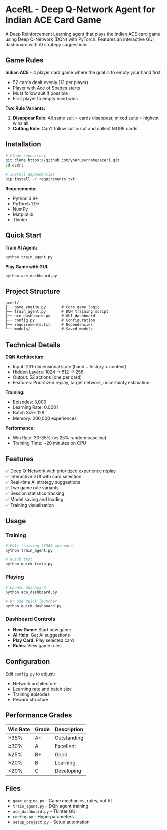 # AceRL - Deep Q-Network Agent for Indian ACE Card Game

A Deep Reinforcement Learning agent that plays the Indian ACE card game using Deep Q-Network (DQN) with PyTorch. Features an interactive GUI dashboard with AI strategy suggestions.

## Game Rules

**Indian ACE** - 4 player card game where the goal is to empty your hand first.

- 52 cards dealt evenly (13 per player)
- Player with Ace of Spades starts
- Must follow suit if possible
- First player to empty hand wins

**Two Rule Variants:**

1. **Disappear Rule**: All same suit = cards disappear, mixed suits = highest wins all
2. **Cutting Rule**: Can't follow suit = cut and collect MORE cards

## Installation

```bash
# Clone repository
git clone https://github.com/yourusername/acerl.git
cd acerl

# Install dependencies
pip install -r requirements.txt
```

**Requirements:**
- Python 3.8+
- PyTorch 1.9+
- NumPy
- Matplotlib
- Tkinter

## Quick Start

**Train AI Agent:**
```bash
python train_agent.py
```

**Play Game with GUI:**
```bash
python ace_dashboard.py
```

## Project Structure

```
acerl/
├── game_engine.py       # Core game logic
├── train_agent.py       # DQN training script
├── ace_dashboard.py     # GUI dashboard
├── config.py            # Configuration
├── requirements.txt     # Dependencies
└── models/              # Saved models
```

## Technical Details

**DQN Architecture:**
- Input: 231-dimensional state (hand + history + context)
- Hidden Layers: 1024 → 512 → 256
- Output: 52 actions (one per card)
- Features: Prioritized replay, target network, uncertainty estimation

**Training:**
- Episodes: 3,000
- Learning Rate: 0.0001
- Batch Size: 128
- Memory: 200,000 experiences

**Performance:**
- Win Rate: 30-35% (vs 25% random baseline)
- Training Time: ~20 minutes on CPU

## Features

✅ Deep Q-Network with prioritized experience replay  
✅ Interactive GUI with card selection  
✅ Real-time AI strategy suggestions  
✅ Two game rule variants  
✅ Session statistics tracking  
✅ Model saving and loading  
✅ Training visualization  

## Usage

### Training
```bash
# Full training (3000 episodes)
python train_agent.py

# Quick test
python quick_train.py
```

### Playing
```bash
# Launch dashboard
python ace_dashboard.py

# Or use quick launcher
python quick_dashboard.py
```

### Dashboard Controls
- **New Game**: Start new game
- **AI Help**: Get AI suggestions
- **Play Card**: Play selected card
- **Rules**: View game rules

## Configuration

Edit `config.py` to adjust:
- Network architecture
- Learning rate and batch size
- Training episodes
- Reward structure

## Performance Grades

| Win Rate | Grade | Description |
|----------|-------|-------------|
| ≥35% | A+ | Outstanding |
| ≥30% | A | Excellent |
| ≥25% | B+ | Good |
| ≥20% | B | Learning |
| <20% | C | Developing |

## Files

- `game_engine.py` - Game mechanics, rules, bot AI
- `train_agent.py` - DQN agent training
- `ace_dashboard.py` - Tkinter GUI
- `config.py` - Hyperparameters
- `setup_project.py` - Setup automation

